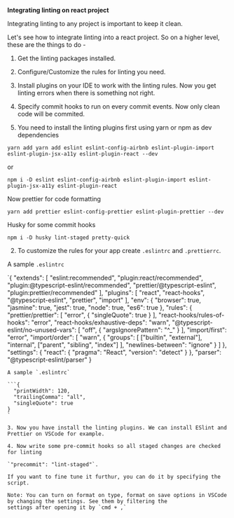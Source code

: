**Integrating linting on react project**

Integrating linting to any project is important to keep it clean.

Let's see how to integrate linting into a react project. So on a higher level, these are the things to do -

1. Get the linting packages installed.
2. Configure/Customize the rules for linting you need.
3. Install plugins on your IDE to work with the linting rules. Now you get linting errors when there is something not right.
4. Specify commit hooks to run on every commit events. Now only clean code will be commited.

1. You need to install the linting plugins first using yarn or npm as dev dependencies

`yarn add yarn add eslint eslint-config-airbnb eslint-plugin-import eslint-plugin-jsx-a11y eslint-plugin-react --dev`

or 

`npm i -D eslint eslint-config-airbnb eslint-plugin-import eslint-plugin-jsx-a11y eslint-plugin-react`

Now prettier for code formatting 

`yarn add prettier eslint-config-prettier eslint-plugin-prettier --dev`

Husky for some commit hooks 

`npm i -D husky lint-staged pretty-quick`

2. To customize the rules for your app create `.eslintrc` and `.prettierrc`.

A sample `.eslintrc`

`{
  "extends": [
    "eslint:recommended",
    "plugin:react/recommended",
    "plugin:@typescript-eslint/recommended",
    "prettier/@typescript-eslint",
    "plugin:prettier/recommended"
  ],
  "plugins": [
    "react",
    "react-hooks",
    "@typescript-eslint",
    "prettier",
    "import"
  ],
  "env": {
    "browser": true,
    "jasmine": true,
    "jest": true,
    "node": true,
    "es6": true
  },
  "rules": {
    "prettier/prettier": [
      "error",
      {
        "singleQuote": true
      }
    ],
    "react-hooks/rules-of-hooks": "error",
    "react-hooks/exhaustive-deps": "warn",
    "@typescript-eslint/no-unused-vars": [
      "off",
      {
        "argsIgnorePattern": "^_"
      }
    ],
    "import/first": "error",
    "import/order": [
      "warn",
      {
        "groups": [
          ["builtin", "external"],
          "internal",
          ["parent", "sibling", "index"]
        ],
        "newlines-between": "ignore"
      }
    ]
  },
  "settings": {
    "react": {
      "pragma": "React",
      "version": "detect"
    }
  },
  "parser": "@typescript-eslint/parser"
}
```
A sample `.eslintrc`

```{
  "printWidth": 120,
  "trailingComma": "all",
  "singleQuote": true
}
`

3. Now you have install the linting plugins. We can install ESlint and Prettier on VSCode for example.

4. Now write some pre-commit hooks so all staged changes are checked for linting

`"precommit": "lint-staged"`.

If you want to fine tune it furthur, you can do it by specifying the script.

Note: You can turn on format on type, format on save options in VSCode by changing the settings. See them by filtering the 
settings after opening it by `cmd + ,`
